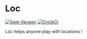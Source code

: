 # Loc

[![Gem Version](https://badge.fury.io/rb/loc.svg)](https://badge.fury.io/rb/loc)
[![CircleCI](https://circleci.com/gh/wayzup/loc.svg?style=shield&circle-token=:circle-token)](https://circleci.com/gh/wayzup/loc)

Loc helps anyone play with locations !
